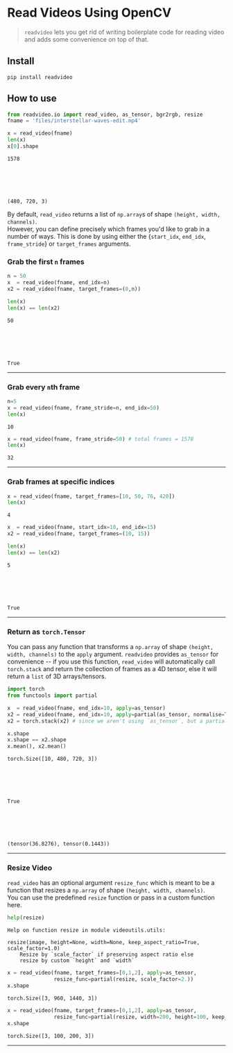 <!--

#################################################
### THIS FILE WAS AUTOGENERATED! DO NOT EDIT! ###
#################################################
# file to edit: nbs/index.ipynb
# command to build the docs after a change: nbdev_build_docs

-->

# Read Videos Using OpenCV

> `readvideo` lets you get rid of writing boilerplate code for reading video and adds some convenience on top of that.


## Install

`pip install readvideo`

## How to use
<div class="codecell" markdown="1">
<div class="input_area" markdown="1">

```python
from readvideo.io import read_video, as_tensor, bgr2rgb, resize
fname = 'files/interstellar-waves-edit.mp4'
```

</div>

</div>
<div class="codecell" markdown="1">
<div class="input_area" markdown="1">

```python
x = read_video(fname)
len(x)
x[0].shape
```

</div>
<div class="output_area" markdown="1">




    1578






    (480, 720, 3)



</div>

</div>

By default, `read_video` returns a list of `np.array`s of shape `(height, width, channels)`. <br>
However, you can define precisely which frames you'd like to grab in a number of ways. This is done by using either the {`start_idx`, `end_idx`, `frame_stride`} or `target_frames` arguments. 

### Grab the first `n` frames
<div class="codecell" markdown="1">
<div class="input_area" markdown="1">

```python
n = 50
x  = read_video(fname, end_idx=n)
x2 = read_video(fname, target_frames=(0,n))

len(x)
len(x) == len(x2)
```

</div>
<div class="output_area" markdown="1">




    50






    True



</div>

</div>

---

### Grab every `n`th frame
<div class="codecell" markdown="1">
<div class="input_area" markdown="1">

```python
n=5
x = read_video(fname, frame_stride=n, end_idx=50)
len(x)
```

</div>
<div class="output_area" markdown="1">




    10



</div>

</div>
<div class="codecell" markdown="1">
<div class="input_area" markdown="1">

```python
x = read_video(fname, frame_stride=50) # total frames = 1578
len(x)
```

</div>
<div class="output_area" markdown="1">




    32



</div>

</div>

---

### Grab frames at specific indices
<div class="codecell" markdown="1">
<div class="input_area" markdown="1">

```python
x = read_video(fname, target_frames=[10, 50, 76, 420])
len(x)
```

</div>
<div class="output_area" markdown="1">




    4



</div>

</div>
<div class="codecell" markdown="1">
<div class="input_area" markdown="1">

```python
x  = read_video(fname, start_idx=10, end_idx=15)
x2 = read_video(fname, target_frames=(10, 15))

len(x)
len(x) == len(x2)
```

</div>
<div class="output_area" markdown="1">




    5






    True



</div>

</div>

---

### Return as `torch.Tensor`

You can pass any function that transforms a `np.array` of shape `(height, width, channels)` to the `apply` argument. `readvideo` provides `as_tensor` for convenience -- if you use this function, `read_video` will automatically call `torch.stack` and return the collection of frames as a 4D tensor, else it will return a `list` of 3D arrays/tensors.
<div class="codecell" markdown="1">
<div class="input_area" markdown="1">

```python
import torch
from functools import partial

x  = read_video(fname, end_idx=10, apply=as_tensor)
x2 = read_video(fname, end_idx=10, apply=partial(as_tensor, normalise=True))
x2 = torch.stack(x2) # since we aren't using `as_tensor`, but a partial (thus different) function

x.shape
x.shape == x2.shape
x.mean(), x2.mean()
```

</div>
<div class="output_area" markdown="1">




    torch.Size([10, 480, 720, 3])






    True






    (tensor(36.8276), tensor(0.1443))



</div>

</div>

---

### Resize Video

`read_video` has an optional argument `resize_func` which is meant to be a function that resizes a `np.array` of shape `(height, width, channels)`. <br>
You can use the predefined `resize` function or pass in a custom function here.
<div class="codecell" markdown="1">
<div class="input_area" markdown="1">

```python
help(resize)
```

</div>
<div class="output_area" markdown="1">

    Help on function resize in module videoutils.utils:
    
    resize(image, height=None, width=None, keep_aspect_ratio=True, scale_factor=1.0)
        Resize by `scale_factor` if preserving aspect ratio else
        resize by custom `height` and `width`
    


</div>

</div>
<div class="codecell" markdown="1">
<div class="input_area" markdown="1">

```python
x = read_video(fname, target_frames=[0,1,2], apply=as_tensor,
               resize_func=partial(resize, scale_factor=2.))
x.shape
```

</div>
<div class="output_area" markdown="1">




    torch.Size([3, 960, 1440, 3])



</div>

</div>
<div class="codecell" markdown="1">
<div class="input_area" markdown="1">

```python
x = read_video(fname, target_frames=[0,1,2], apply=as_tensor,
               resize_func=partial(resize, width=200, height=100, keep_aspect_ratio=False))
x.shape
```

</div>
<div class="output_area" markdown="1">




    torch.Size([3, 100, 200, 3])



</div>

</div>

---

